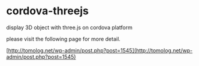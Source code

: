 # cordova-threejs
display 3D object with three.js on cordova platform

please visit the following page for more detail.

[http://tomolog.net/wp-admin/post.php?post=1545](http://tomolog.net/wp-admin/post.php?post=1545)
